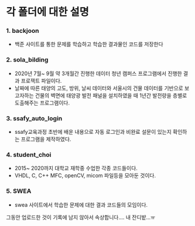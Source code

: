 # 각 폴더에 대한 설명

### 1. backjoon

- 백준 사이트를 통한 문제를 학습하고 학습한 결과물인 코드를 저장한다

### 2. sola_bilding

- 2020년 7월~ 9월 약 3개월간 진행한 데이터 청년 캠퍼스 프로그램에서 진행한 결과 프로잭트 파일이다. 
- 날짜에 따른 태양의 고도, 방위, 날씨 데이터와 서울시의 건물 데이터를 기반으로 보고자하는 건물의 벽면에 태양광 발전 패널을 설치하였을 때 1년간 발전량을 층별로 도출해주는 프로그램이다.

### 3. ssafy_auto_login

- ssafy교육과정 초반에 배운 내용으로 자동 로그인과 비완료 설문이 있는지 확인하는 프로그램을 제작하였다.

### 4. student_choi

- 2015~ 2020까지 대학교 재학중 수업한 각종 코드들이다.
- VHDL, C, C++ MFC, openCV, micom 파일등을 모아둔 것이다.

### 5. SWEA

- swea 사이트에서 학습한 문제에 대한 결과 코드들의 모임이다.



그동안 업로드한 것이 기록에 남지 않아서 속상합니다.... 내 잔디밭...ㅠ

